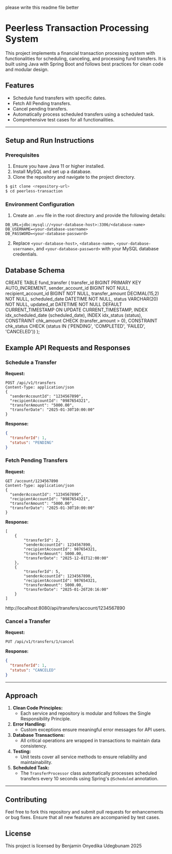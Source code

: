 please write this readme file better 

# Peerless Transaction Processing System
This project implements a financial transaction processing system with functionalities for scheduling, canceling, and processing fund transfers. It is built using Java with Spring Boot and follows best practices for clean code and modular design.
## Features
- Schedule fund transfers with specific dates.
- Fetch All Pending transfers.
- Cancel pending transfers.
- Automatically process scheduled transfers using a scheduled task.
- Comprehensive test cases for all functionalities.
---
## Setup and Run Instructions
### Prerequisites
1. Ensure you have Java 11 or higher installed.
2. Install MySQL and set up a database.
3. Clone the repository and navigate to the project directory.
```bash
$ git clone <repository-url>
$ cd peerless-transaction
```
### Environment Configuration
1. Create an `.env` file in the root directory and provide the following details:
```env
DB_URL=jdbc:mysql://<your-database-host>:3306/<database-name>
DB_USERNAME=<your-database-username>
DB_PASSWORD=<your-database-password>
```
2. Replace `<your-database-host>`, `<database-name>`, `<your-database-username>`, and `<your-database-password>` with your MySQL database credentials.

## Database Schema
CREATE TABLE fund_transfer (
    transfer_id BIGINT PRIMARY KEY AUTO_INCREMENT,
    sender_account_id BIGINT NOT NULL,
    recipient_account_id BIGINT NOT NULL,
    transfer_amount DECIMAL(15,2) NOT NULL,
    scheduled_date DATETIME NOT NULL,
    status VARCHAR(20) NOT NULL,
    updated_at DATETIME NOT NULL DEFAULT CURRENT_TIMESTAMP ON UPDATE CURRENT_TIMESTAMP,
    INDEX idx_scheduled_date (scheduled_date),
    INDEX idx_status (status),
    CONSTRAINT chk_amount CHECK (transfer_amount > 0),
    CONSTRAINT chk_status CHECK (status IN ('PENDING', 'COMPLETED', 'FAILED', 'CANCELED'))
);


## Example API Requests and Responses
### Schedule a Transfer
**Request:**
```http
POST /api/v1/transfers
Content-Type: application/json
{
  "senderAccountId": "1234567890",
  "recipientAccountId": "0987654321",
  "transferAmount": "5000.00",
  "transferDate": "2025-01-30T10:00:00"
}
```
**Response:**
```json
{
  "transferId": 1,
  "status": "PENDING"
}
```

### Fetch Pending Transfers
**Request:**
```http
GET /account/1234567890
Content-Type: application/json
{
  "senderAccountId": "1234567890",
  "recipientAccountId": "0987654321",
  "transferAmount": "5000.00",
  "transferDate": "2025-01-30T10:00:00"
}
```
**Response:**
```array
[
    {
        "transferId": 2,
        "senderAccountId": 1234567890,
        "recipientAccountId": 987654321,
        "transferAmount": 5000.00,
        "transferDate": "2025-12-01T12:00:00"
    },
    {
        "transferId": 5,
        "senderAccountId": 1234567890,
        "recipientAccountId": 987654321,
        "transferAmount": 5000.00,
        "transferDate": "2025-01-26T20:16:00"
    }
]
```
http://localhost:8080/api/transfers/account/1234567890
### Cancel a Transfer
**Request:**
```http
PUT /api/v1/transfers/1/cancel
```
**Response:**
```json
{
  "transferId": 1,
  "status": "CANCELED"
}
```
---
## Approach
1. **Clean Code Principles:**
   - Each service and repository is modular and follows the Single Responsibility Principle.
2. **Error Handling:**
   - Custom exceptions ensure meaningful error messages for API users.
3. **Database Transactions:**
   - All critical operations are wrapped in transactions to maintain data consistency.
4. **Testing:**
   - Unit tests cover all service methods to ensure reliability and maintainability.
5. **Scheduled Task:**
   - The `TransferProcessor` class automatically processes scheduled transfers every 10 seconds using Spring's `@Scheduled` annotation.
---
## Contributing
Feel free to fork this repository and submit pull requests for enhancements or bug fixes. Ensure that all new features are accompanied by test cases.

## License
This project is licensed by Benjamin Onyedika Udegbunam 2025
